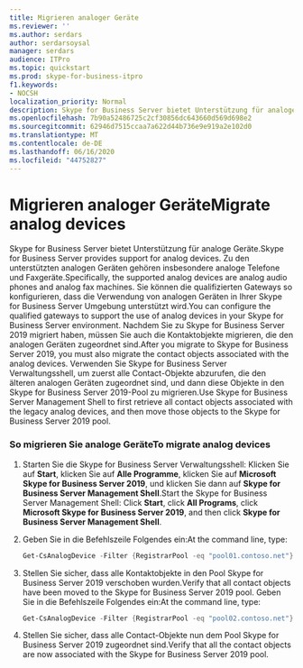 ```yaml
---
title: Migrieren analoger Geräte
ms.reviewer: ''
ms.author: serdars
author: serdarsoysal
manager: serdars
audience: ITPro
ms.topic: quickstart
ms.prod: skype-for-business-itpro
f1.keywords:
- NOCSH
localization_priority: Normal
description: Skype for Business Server bietet Unterstützung für analoge Geräte. Zu den unterstützten analogen Geräten gehören insbesondere analoge Telefone und Faxgeräte. Sie können die qualifizierten Gateways so konfigurieren, dass die Verwendung von analogen Geräten in Ihrer Skype for Business Server Umgebung unterstützt wird. Nachdem Sie zu Skype for Business Server 2019 migriert haben, müssen Sie auch die Kontaktobjekte migrieren, die den analogen Geräten zugeordnet sind. Verwenden Sie Skype for Business Server Verwaltungsshell, um zuerst alle Contact-Objekte abzurufen, die den älteren analogen Geräten zugeordnet sind, und dann diese Objekte in den Skype for Business Server 2019-Pool zu migrieren.
ms.openlocfilehash: 7b90a52486725c2cf30856dc643660d569d698e2
ms.sourcegitcommit: 62946d7515ccaa7a622d44b736e9e919a2e102d0
ms.translationtype: MT
ms.contentlocale: de-DE
ms.lasthandoff: 06/16/2020
ms.locfileid: "44752827"
---
```

# <a name="migrate-analog-devices"></a><span data-ttu-id="e2ce3-107">Migrieren analoger Geräte</span><span class="sxs-lookup"><span data-stu-id="e2ce3-107">Migrate analog devices</span></span>

<span data-ttu-id="e2ce3-108">Skype for Business Server bietet Unterstützung für analoge Geräte.</span><span class="sxs-lookup"><span data-stu-id="e2ce3-108">Skype for Business Server provides support for analog devices.</span></span> <span data-ttu-id="e2ce3-109">Zu den unterstützten analogen Geräten gehören insbesondere analoge Telefone und Faxgeräte.</span><span class="sxs-lookup"><span data-stu-id="e2ce3-109">Specifically, the supported analog devices are analog audio phones and analog fax machines.</span></span> <span data-ttu-id="e2ce3-110">Sie können die qualifizierten Gateways so konfigurieren, dass die Verwendung von analogen Geräten in Ihrer Skype for Business Server Umgebung unterstützt wird.</span><span class="sxs-lookup"><span data-stu-id="e2ce3-110">You can configure the qualified gateways to support the use of analog devices in your Skype for Business Server environment.</span></span> <span data-ttu-id="e2ce3-111">Nachdem Sie zu Skype for Business Server 2019 migriert haben, müssen Sie auch die Kontaktobjekte migrieren, die den analogen Geräten zugeordnet sind.</span><span class="sxs-lookup"><span data-stu-id="e2ce3-111">After you migrate to Skype for Business Server 2019, you must also migrate the contact objects associated with the analog devices.</span></span> <span data-ttu-id="e2ce3-112">Verwenden Sie Skype for Business Server Verwaltungsshell, um zuerst alle Contact-Objekte abzurufen, die den älteren analogen Geräten zugeordnet sind, und dann diese Objekte in den Skype for Business Server 2019-Pool zu migrieren.</span><span class="sxs-lookup"><span data-stu-id="e2ce3-112">Use Skype for Business Server Management Shell to first retrieve all contact objects associated with the legacy analog devices, and then move those objects to the Skype for Business Server 2019 pool.</span></span>

### <a name="to-migrate-analog-devices"></a><span data-ttu-id="e2ce3-113">So migrieren Sie analoge Geräte</span><span class="sxs-lookup"><span data-stu-id="e2ce3-113">To migrate analog devices</span></span>

1. <span data-ttu-id="e2ce3-114">Starten Sie die Skype for Business Server Verwaltungsshell: Klicken Sie auf **Start**, klicken Sie auf **Alle Programme**, klicken Sie auf **Microsoft Skype for Business Server 2019**, und klicken Sie dann auf **Skype for Business Server Management Shell**.</span><span class="sxs-lookup"><span data-stu-id="e2ce3-114">Start the Skype for Business Server Management Shell: Click **Start**, click **All Programs**, click **Microsoft Skype for Business Server 2019**, and then click **Skype for Business Server Management Shell**.</span></span>

2. <span data-ttu-id="e2ce3-115">Geben Sie in die Befehlszeile Folgendes ein:</span><span class="sxs-lookup"><span data-stu-id="e2ce3-115">At the command line, type:</span></span>

   ```PowerShell
   Get-CsAnalogDevice -Filter {RegistrarPool -eq "pool01.contoso.net"} | Move-CsAnalogDevice -Target pool02.contoso.net
   ```

3. <span data-ttu-id="e2ce3-116">Stellen Sie sicher, dass alle Kontaktobjekte in den Pool Skype for Business Server 2019 verschoben wurden.</span><span class="sxs-lookup"><span data-stu-id="e2ce3-116">Verify that all contact objects have been moved to the Skype for Business Server 2019 pool.</span></span> <span data-ttu-id="e2ce3-117">Geben Sie in die Befehlszeile Folgendes ein:</span><span class="sxs-lookup"><span data-stu-id="e2ce3-117">At the command line, type:</span></span>

   ```PowerShell
   Get-CsAnalogDevice -Filter {RegistrarPool -eq "pool02.contoso.net"}
   ```

4. <span data-ttu-id="e2ce3-118">Stellen Sie sicher, dass alle Contact-Objekte nun dem Pool Skype for Business Server 2019 zugeordnet sind.</span><span class="sxs-lookup"><span data-stu-id="e2ce3-118">Verify that all the contact objects are now associated with the Skype for Business Server 2019 pool.</span></span>



